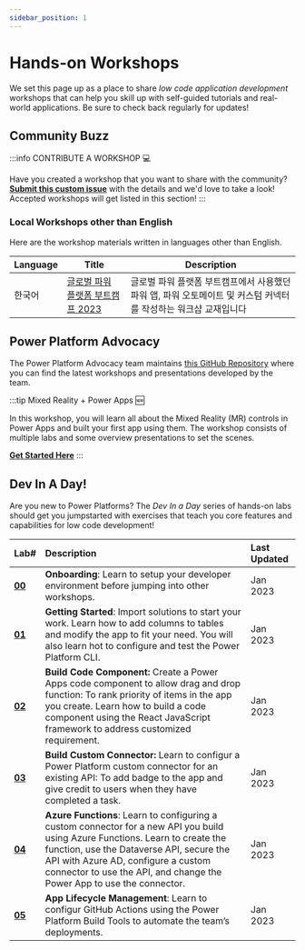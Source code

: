 ```yaml
---
sidebar_position: 1
---
```


# Hands-on Workshops

We set this page up as a place to share _low code application development_ workshops that can help you skill up with self-guided tutorials and real-world applications. Be sure to check back regularly for updates!

## Community Buzz

:::info CONTRIBUTE A WORKSHOP 💻 

Have you created a workshop that you want to share with the community? [**Submit this custom issue**](https://github.com/microsoft/Low-Code/issues/new/choose) with the details and we'd love to take a look! Accepted workshops will get listed in this section!
:::


### Local Workshops other than English

Here are the workshop materials written in languages other than English.

| Language | Title | Description |
|----------|-------|-------------|
| 한국어    | [글로벌 파워 플랫폼 부트캠프 2023](https://aka.ms/gppbkr/appdev-in-a-day) | 글로벌 파워 플랫폼 부트캠프에서 사용했던 파워 앱, 파워 오토메이트 및 커스텀 커넥터를 작성하는 워크샵 교재입니다 |


## Power Platform Advocacy

The Power Platform Advocacy team maintains [this GitHub Repository](https://aka.ms/pp/workshops) where you can find the latest workshops and presentations developed by the team.

:::tip Mixed Reality + Power Apps 🆕 

In this workshop, you will learn all about the Mixed Reality (MR) controls in Power Apps and built your first app using them. The workshop consists of multiple labs and some overview presentations to set the scenes.

**[Get Started Here](https://github.com/microsoft/PowerPlatformAdvocates/tree/main/Workshops/MR)**
:::



## Dev In A Day!

Are you new to Power Platforms? The _Dev In a Day_ series of hands-on labs should get you jumpstarted with exercises that teach you core features and capabilities for low code development!

| Lab#    | Description | Last Updated |
|:---------|:---         |:---          | 
| [**00**](./prodev-1/step-1.md)          | **Onboarding**: Learn to setup your developer environment before jumping into other workshops. | Jan 2023 |
| [**01**](./prodev-2/step-1.md)          | **Getting Started**: Import solutions to start your work. Learn how to add columns to tables and modify the app to fit your need. You will also learn hot to configure and test the Power Platform CLI.      | Jan 2023| 
| [**02**](./prodev-3/step-1.md)          | **Build Code Component:** Create a Power Apps code component to allow drag and drop function: To rank priority of items in the app you create. Learn how to build a code component using the React JavaScript framework to address customized requirement. | Jan 2023 |
| [**03**](./prodev-4/step-1.md)          | **Build Custom Connector:** Learn to configur a Power Platform custom connector for an existing API: To add badge to the app and give credit to users when they have completed a task. | Jan 2023 |
| [**04**](./prodev-5/step-1.md)          | **Azure Functions**: Learn to configuring a custom connector for a new API you build using Azure Functions. Learn to create the function, use the Dataverse API, secure the API with Azure AD, configure a custom connector to use the API, and change the Power App to use the connector. | Jan 2023 |
| [**05**](./prodev-6/step-1.md)          | **App Lifecycle Management**: Learn to configur GitHub Actions using the Power Platform Build Tools to automate the team’s deployments. | Jan 2023 |

